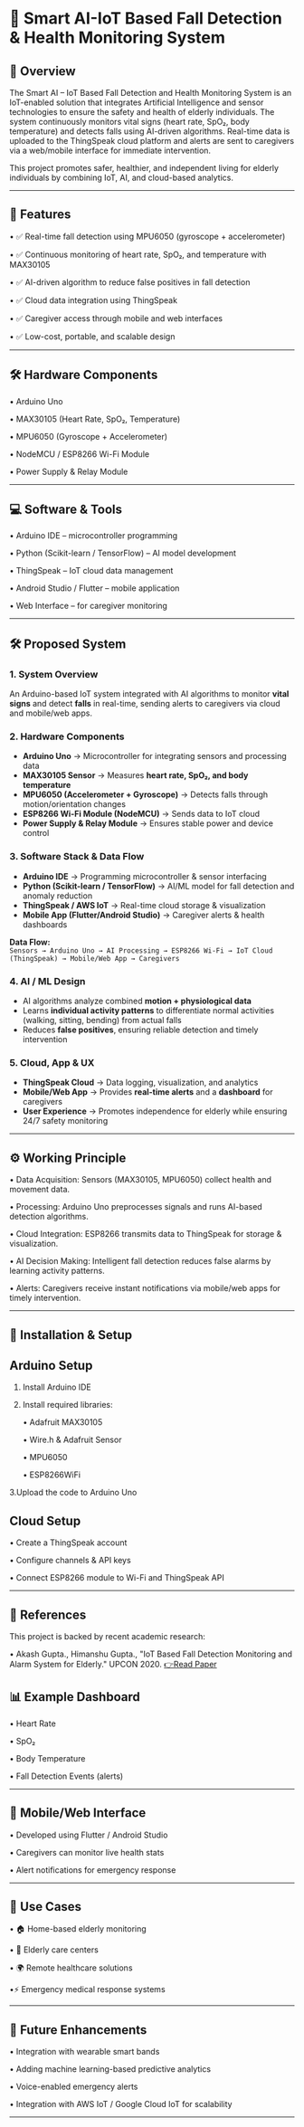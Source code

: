 # 🤖 Smart AI-IoT Based Fall Detection & Health Monitoring System

📌 Overview
---
The Smart AI – IoT Based Fall Detection and Health Monitoring System is an IoT-enabled solution that integrates Artificial Intelligence and sensor technologies to ensure the safety and health of elderly individuals. The system continuously monitors vital signs (heart rate, SpO₂, body temperature) and detects falls using AI-driven algorithms. Real-time data is uploaded to the ThingSpeak cloud platform and alerts are sent to caregivers via a web/mobile interface for immediate intervention.

This project promotes safer, healthier, and independent living for elderly individuals by combining IoT, AI, and cloud-based analytics.

---

🎯 Features
---
• ✅ Real-time fall detection using MPU6050 (gyroscope + accelerometer)

• ✅ Continuous monitoring of heart rate, SpO₂, and temperature with MAX30105

• ✅ AI-driven algorithm to reduce false positives in fall detection

• ✅ Cloud data integration using ThingSpeak

• ✅ Caregiver access through mobile and web interfaces

• ✅ Low-cost, portable, and scalable design

---

🛠️ Hardware Components
---
• Arduino Uno

• MAX30105 (Heart Rate, SpO₂, Temperature)

• MPU6050 (Gyroscope + Accelerometer)

• NodeMCU / ESP8266 Wi-Fi Module

• Power Supply & Relay Module

---

💻 Software & Tools
---
• Arduino IDE – microcontroller programming

• Python (Scikit-learn / TensorFlow) – AI model development

• ThingSpeak – IoT cloud data management

• Android Studio / Flutter – mobile application

• Web Interface – for caregiver monitoring

---

## 🛠️ Proposed System


### 1. System Overview
An Arduino-based IoT system integrated with AI algorithms to monitor **vital signs** and detect **falls** in real-time, sending alerts to caregivers via cloud and mobile/web apps.

### 2. Hardware Components
- **Arduino Uno** → Microcontroller for integrating sensors and processing data  
- **MAX30105 Sensor** → Measures **heart rate, SpO₂, and body temperature**  
- **MPU6050 (Accelerometer + Gyroscope)** → Detects falls through motion/orientation changes  
- **ESP8266 Wi-Fi Module (NodeMCU)** → Sends data to IoT cloud  
- **Power Supply & Relay Module** → Ensures stable power and device control  

### 3. Software Stack & Data Flow
- **Arduino IDE** → Programming microcontroller & sensor interfacing  
- **Python (Scikit-learn / TensorFlow)** → AI/ML model for fall detection and anomaly reduction  
- **ThingSpeak / AWS IoT** → Real-time cloud storage & visualization  
- **Mobile App (Flutter/Android Studio)** → Caregiver alerts & health dashboards  

**Data Flow:**  
`Sensors → Arduino Uno → AI Processing → ESP8266 Wi-Fi → IoT Cloud (ThingSpeak) → Mobile/Web App → Caregivers`

### 4. AI / ML Design
- AI algorithms analyze combined **motion + physiological data**  
- Learns **individual activity patterns** to differentiate normal activities (walking, sitting, bending) from actual falls  
- Reduces **false positives**, ensuring reliable detection and timely intervention  

### 5. Cloud, App & UX
- **ThingSpeak Cloud** → Data logging, visualization, and analytics  
- **Mobile/Web App** → Provides **real-time alerts** and a **dashboard** for caregivers  
- **User Experience** → Promotes independence for elderly while ensuring 24/7 safety monitoring  

---

⚙️ Working Principle
---
• Data Acquisition: Sensors (MAX30105, MPU6050) collect health and movement data.

• Processing: Arduino Uno preprocesses signals and runs AI-based detection algorithms.

• Cloud Integration: ESP8266 transmits data to ThingSpeak for storage & visualization.

• AI Decision Making: Intelligent fall detection reduces false alarms by learning activity patterns.

• Alerts: Caregivers receive instant notifications via mobile/web apps for timely intervention.

---

🚀 Installation & Setup
---
Arduino Setup
---
1. Install Arduino IDE

2. Install required libraries:

     • Adafruit MAX30105

     • Wire.h & Adafruit Sensor

     • MPU6050

     • ESP8266WiFi

3.Upload the code to Arduino Uno

Cloud Setup
---
   • Create a ThingSpeak account

   • Configure channels & API keys

   • Connect ESP8266 module to Wi-Fi and ThingSpeak API

---

📖 References
---
This project is backed by recent academic research:

  • Akash Gupta., Himanshu Gupta., "IoT Based Fall Detection Monitoring and Alarm System for Elderly." UPCON 2020.
               [👉Read Paper](https://ieeexplore.ieee.org/document/9376569)


  
📊 Example Dashboard
---
• Heart Rate

• SpO₂

• Body Temperature

• Fall Detection Events (alerts)

---

📱 Mobile/Web Interface
---
• Developed using Flutter / Android Studio

• Caregivers can monitor live health stats

• Alert notifications for emergency response

---

📌 Use Cases
---
• 🏠 Home-based elderly monitoring

• 🏥 Elderly care centers

• 🌍 Remote healthcare solutions

•⚡ Emergency medical response systems

---

🔮 Future Enhancements
---
• Integration with wearable smart bands

• Adding machine learning-based predictive analytics

• Voice-enabled emergency alerts

• Integration with AWS IoT / Google Cloud IoT for scalability

---

